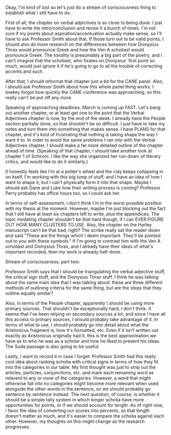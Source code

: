 Okay, I'm kind of lost so let's just do a stream of consciousness thing to establish what I still have to do.

First of all, the chapter on verbal adjectives is so close to being done. I just have to write the intro/conclusion and revise it a bunch of times. I'm not sure if my points about aspiration/accentuation actually make sense, so I'll have to ask Professor Smith about that. If those turn out to be valid points, I should also do more research on the differences between how Dionysius Thrax would pronounce Greek and how the Ven A scholiast would pronounce Greek. The tonality is presumably a big part of the poetry, and I can't imagine that the scholiast, who fixates on Dionysius' first point so much, would just ignore it if he's going to go to all the trouble of correcting accents and such. 

After that, I should reformat that chapter just a bit for the CANE panel. Also, I should ask Professor Smith about how this whole panel thing works. I lowkey forgot how quickly the CANE conference was approaching, so this really can't be put off any more.

Speaking of approaching deadlines, March is coming up FAST. Let's bang out another chapter, or at least get one to the point that the Verbal Adjectives chapter is now, by the end of the week. I already have the People section partially done, so that shouldn't be so difficult. I just have to take my notes and turn them into something that makes sense. I have PLANS for that chapter, and it's kind of frustrating that nothing is taking shape the way I want it to. In order to avoid the same problems I ran into with the Verbal Adjectives chapter, I should make a far more detailed outline of the chapter ahead of time. (Speaking of that chapter, I should take another look at chapter 1 of Schironi. I like the way she organized her run-down of literary critics, and would like to do it similarly.)

It honestly feels like I'm at a potter's wheel and the clay keeps collapsing in on itself. I'm working with this big lump of stuff, and I have an idea of how I want to shape it, but I can't physically form it into that shape. Maybe I should ask Dane and Luke how their writing process is coming? Professor Perry probably has office hours too, so I could ask her. 

In terms of self-assessment, I don't think I'm in the worst possible position with my thesis at the moment. However, maybe I'm just blocking out the fact that I still have at least six chapters left to write, plus the appendices. The topic modeling chapter shouldn't be that hard though, if I can EVER FIGURE OUT HOW MANY CLUSTERS TO USE. Also, the chapter on the Harley manuscript can't be that bad, right? The scribe really sat the reader down and said "These are the things which I deem important. They'll be pointed out to you with these symbols." If I'm going to contrast him with the Ven A scholiast and Dionysius Thrax, and I already have their ideas of what's important recorded, then my work is already half-done.

Stream of consciousness, part two:

Professor Smith says that I should be triangulating the verbal adjective stuff, the critical sign stuff, and the Dionysius Thrax stuff. I think he was talking about the same main idea that I was talking about: these are three different methods of outlining criteria for the same thing, but are the steps that they outline equally similar?

Also, in terms of the People chapter, apparently I should be using more primary sources. That shouldn't be exceptionally hard, I don't think. It seems that I've been relying on secondary sources a lot, and since I have all this access to primary sources, I should probably take advantage of it. In terms of what to use, I should probably go into detail about what the Aristonicus fragment is, how it's formatted, etc. Even if it isn't written out exactly as Aristonicus originally had it, this is the best approximation we have as to who he was as a scholar and how he liked to present his ideas. The Suda passage is also going to be useful. 

Lastly, I want to record it in case I forget: Professor Smith had this really cool idea about ranking scholia with critical signs in terms of how they fit into the categories in our table. My first thought was just to strip out the articles, particles, conjunctions, etc. and mark each remaining word as relavent to any or none of the categories. However, a word that might otherwise fall into no categories might become more relevant when used alongside the other words in the sentence, so we should probably go sentence by sentence instead. The next question, of course, is whether it should be a simple tally system in which longer scholia have more opportunities for points, or if we should account for length. As of right now, I favor the idea of converting our scores into percents, so that length doesn't matter as much, and it's easier to compare the scholia against each other. However, my thoughts on this might change as the research progresses.
